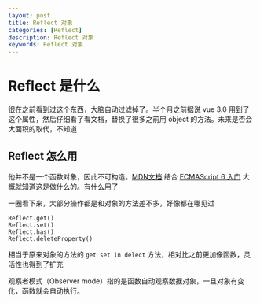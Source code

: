 ```yaml
---
layout: post
title: Reflect 对象
categories: [Reflect]
description: Reflect 对象
keywords: Reflect 对象
---
```


# Reflect 是什么
很在之前看到过这个东西，大脑自动过滤掉了。半个月之前据说 vue 3.0 用到了这个属性，然后仔细看了看文档，替换了很多之前用 object 的方法。未来是否会大面积的取代，不知道

## Reflect 怎么用
他并不是一个函数对象，因此不可构造。[MDN文档](https://developer.mozilla.org/zh-CN/docs/Web/JavaScript/Reference/Global_Objects/Reflect) 结合 [ECMAScript 6 入门](http://es6.ruanyifeng.com/#docs/reflect) 大概就知道这是做什么的。有什么用了

一圈看下来，大部分操作都是和对象的方法差不多，好像都在哪见过

```
Reflect.get()
Reflect.set()
Reflect.has()
Reflect.deleteProperty()
```
相当于原来对象的方法的 `get set in delect` 方法，相对比之前更加像函数，灵活性也得到了扩充

观察者模式（Observer mode）指的是函数自动观察数据对象，一旦对象有变化，函数就会自动执行。

